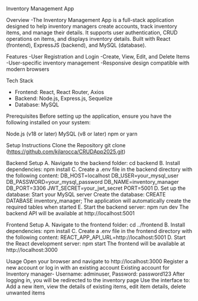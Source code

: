 Inventory Management App

Overview
-The Inventory Management App is a full-stack application designed to help inventory managers create accounts, track inventory items, and manage their details. It supports user authentication, CRUD operations on items, and displays inventory details. Built with React (frontend), ExpressJS (backend), and MySQL (database).

Features
-User Registration and Login
-Create, View, Edit, and Delete Items
-User-specific inventory management
-Responsive design compatible with modern browsers

Tech Stack
- Frontend: React, React Router, Axios
- Backend: Node.js, Express.js, Sequelize
- Database: MySQL

Prerequisites
Before setting up the application, ensure you have the following installed on your system:

Node.js (v18 or later)
MySQL (v8 or later)
npm or yarn

Setup Instructions
Clone the Repository git clone (https://github.com/kjlarocca/CRUDApp2025.git)

Backend Setup 
A. Navigate to the backend folder: cd 
backend 
B. Install dependencies: npm install 
C. Create a .env file in the backend directory with the following content: DB_HOST=localhost DB_USER=your_mysql_user DB_PASSWORD=your_mysql_password DB_NAME=inventory_manager DB_PORT=3306 JWT_SECRET=your_jwt_secret PORT=5001 
D. Set up the database: Start your MySQL server Create the database: CREATE DATABASE inventory_manager; The application will automatically create the required tables when started 
E. Start the backend server: npm run dev The backend API will be available at http://localhost:5001

Frontend Setup 
A. Navigate to the frontend folder: cd ../frontend 
B. Install dependencies: npm install 
C. Create a .env file in the frontend directory with the following content: REACT_APP_API_URL=http://localhost:5001 
D. Start the React development server: npm start The frontend will be available at http://localhost:3000

Usage 
Open your browser and navigate to http://localhost:3000 
Register a new account or log in with an existing account Existing account for Inventory manager- Username: adminuser, Password: password123 After logging in, you will be redirected to the inventory page 
Use the interface to: Add a new item, view the details of existing items, edit item details, delete unwanted items
